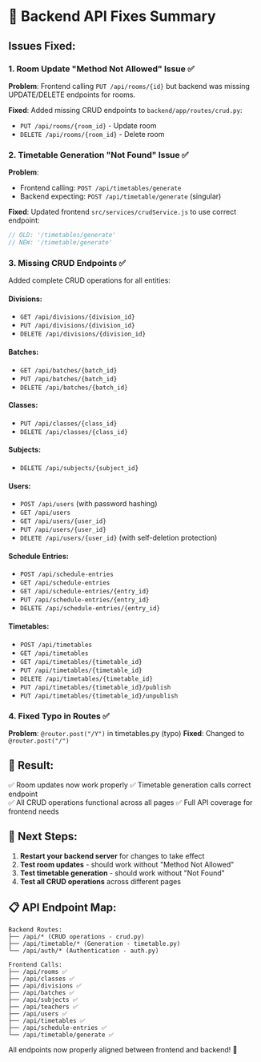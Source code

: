 # 🔧 Backend API Fixes Summary

## Issues Fixed:

### 1. **Room Update "Method Not Allowed" Issue** ✅
**Problem**: Frontend calling `PUT /api/rooms/{id}` but backend was missing UPDATE/DELETE endpoints for rooms.

**Fixed**: Added missing CRUD endpoints to `backend/app/routes/crud.py`:
- `PUT /api/rooms/{room_id}` - Update room
- `DELETE /api/rooms/{room_id}` - Delete room

### 2. **Timetable Generation "Not Found" Issue** ✅
**Problem**: 
- Frontend calling: `POST /api/timetables/generate`  
- Backend expecting: `POST /api/timetable/generate` (singular)

**Fixed**: Updated frontend `src/services/crudService.js` to use correct endpoint:
```javascript
// OLD: '/timetables/generate'
// NEW: '/timetable/generate'
```

### 3. **Missing CRUD Endpoints** ✅
Added complete CRUD operations for all entities:

#### Divisions:
- `GET /api/divisions/{division_id}`
- `PUT /api/divisions/{division_id}` 
- `DELETE /api/divisions/{division_id}`

#### Batches:
- `GET /api/batches/{batch_id}`
- `PUT /api/batches/{batch_id}`
- `DELETE /api/batches/{batch_id}`

#### Classes:
- `PUT /api/classes/{class_id}`
- `DELETE /api/classes/{class_id}`

#### Subjects:
- `DELETE /api/subjects/{subject_id}`

#### Users:
- `POST /api/users` (with password hashing)
- `GET /api/users` 
- `GET /api/users/{user_id}`
- `PUT /api/users/{user_id}`
- `DELETE /api/users/{user_id}` (with self-deletion protection)

#### Schedule Entries:
- `POST /api/schedule-entries`
- `GET /api/schedule-entries`
- `GET /api/schedule-entries/{entry_id}`
- `PUT /api/schedule-entries/{entry_id}`
- `DELETE /api/schedule-entries/{entry_id}`

#### Timetables:
- `POST /api/timetables`
- `GET /api/timetables`
- `GET /api/timetables/{timetable_id}`
- `PUT /api/timetables/{timetable_id}`
- `DELETE /api/timetables/{timetable_id}`
- `PUT /api/timetables/{timetable_id}/publish`
- `PUT /api/timetables/{timetable_id}/unpublish`

### 4. **Fixed Typo in Routes** ✅
**Problem**: `@router.post("/Y")` in timetables.py (typo)
**Fixed**: Changed to `@router.post("/")`

## 🚀 Result:
✅ Room updates now work properly
✅ Timetable generation calls correct endpoint  
✅ All CRUD operations functional across all pages
✅ Full API coverage for frontend needs

## 🔄 Next Steps:
1. **Restart your backend server** for changes to take effect
2. **Test room updates** - should work without "Method Not Allowed" 
3. **Test timetable generation** - should work without "Not Found"
4. **Test all CRUD operations** across different pages

## 📋 API Endpoint Map:
```
Backend Routes:
├── /api/* (CRUD operations - crud.py)
├── /api/timetable/* (Generation - timetable.py) 
└── /api/auth/* (Authentication - auth.py)

Frontend Calls:
├── /api/rooms ✅
├── /api/classes ✅  
├── /api/divisions ✅
├── /api/batches ✅
├── /api/subjects ✅
├── /api/teachers ✅
├── /api/users ✅
├── /api/timetables ✅
├── /api/schedule-entries ✅
└── /api/timetable/generate ✅
```

All endpoints now properly aligned between frontend and backend! 🎉
